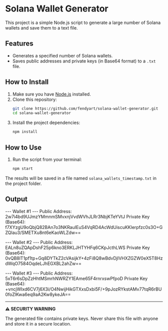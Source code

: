 # Solana Wallet Generator

This project is a simple Node.js script to generate a large number of Solana wallets and save them to a text file.

## Features

- Generates a specified number of Solana wallets.
- Saves public addresses and private keys (in Base64 format) to a `.txt` file.

## How to Install

1.  Make sure you have [Node.js](https://nodejs.org/) installed.
2.  Clone this repository:
    ```bash
    git clone https://github.com/fendyart/solana-wallet-generator.git
    cd solana-wallet-generator
    ```
3.  Install the project dependencies:
    ```bash
    npm install
    ```

## How to Use

1.  Run the script from your terminal:
    ```bash
    npm start
    ```

The results will be saved in a file named `solana_wallets_timestamp.txt` in the project folder.  
## Output
--- Wallet #1 ---
Public Address: 2w7i4bd9UJmzYMmnmSMvxnjVvdWVhJLRr3NbjKTeYVtJ
Private Key (Base64): f7XYzgU9oQbjQ82BAn7o3NKRauIEuS4VqRD4AcWdUiscuKKlerpfzc0s3O+GZQlau3/SMETXu8nt6eKaoWLZdw==

--- Wallet #2 ---
Public Address: EALn8uZQApDshF25p6kno3ERKLJHTYHFq6CKpJcthLWS
Private Key (Base64): 0vQB8lT1pf1tp+Gq8DYTkZ2cVAsijkY+4zFi8Q8wBdvDjIVHXZGZW0eX5T8HzdWqO7584OqdeLJhEGXBL2ahZw==

--- Wallet #3 ---
Public Address: 5xT6r6sDpZzHhtMSmrhNWRZY1EAme65F4rnrxswPfpoD
Private Key (Base64): +vncjWIxd6CV7j6X3i/O4NwijHikGTXxsDxbi5F/+9pJozRYkstAMv77tqR6rBU0foZlKwa6eq9aA2Kw8ykeJA==

---

**⚠️ SECURITY WARNING**

The generated file contains private keys. Never share this file with anyone and store it in a secure location.
